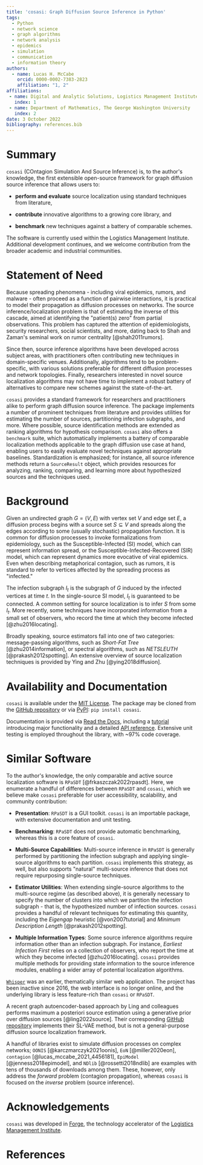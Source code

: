 ```yaml
---
title: 'cosasi: Graph Diffusion Source Inference in Python'
tags:
  - Python
  - network science
  - graph algorithms
  - network analysis
  - epidemics
  - simulation
  - communication
  - information theory
authors:
  - name: Lucas H. McCabe
    orcid: 0000-0002-7383-2823
    affiliation: "1, 2"
affiliations:
 - name: Digital and Analytic Solutions, Logistics Management Institute
   index: 1
 - name: Department of Mathematics, The George Washington University
   index: 2
date: 3 October 2022
bibliography: references.bib
---
```



# Summary

`cosasi` (COntagion Simulation And Source Inference) is, to the author's knowledge, the first extensible open-source framework for graph diffusion source inference that allows users to:

- **perform and evaluate** source localization using standard techniques from literature,

- **contribute** innovative algorithms to a growing core library, and

- **benchmark** new techniques against a battery of comparable schemes.

The software is currently used within the Logistics Management Institute. Additional development continues, and we welcome contribution from the broader academic and industrial communities.

# Statement of Need

Because spreading phenomena - including viral epidemics, rumors, and malware - often proceed as a function of pairwise interactions, it is practical to model their propagation as diffusion processes on networks. The source inference/localization problem is that of estimating the inverse of this cascade, aimed at identifying the "patient(s) zero" from partial observations. This problem has captured the attention of epidemiologists, security researchers, social scientists, and more, dating back to Shah and Zaman's seminal work on rumor centrality [@shah2011rumors].

Since then, source inference algorithms have been developed across subject areas, with practitioners often contributing new techniques in domain-specific venues. Additionally, algorithms tend to be problem-specific, with various solutions preferable for different diffusion processes and network topologies. Finally, researchers interested in novel source localization algorithms may not have time to implement a robust battery of alternatives to compare new schemes against the state-of-the-art.

``cosasi`` provides a standard framework for researchers and practitioners alike to perform graph diffusion source inference. The package implements a number of prominent techniques from literature and provides utilities for estimating the number of sources, partitioning infection subgraphs, and more. Where possible, source identification methods are extended as ranking algorithms for hypothesis comparison. ``cosasi`` also offers a ``benchmark`` suite, which automatically implements a battery of comparable localization methods applicable to the graph diffusion use case at hand, enabling users to easily evaluate novel techniques against appropriate baselines. Standardization is emphasized; for instance, all source inference methods return a `SourceResult` object, which provides resources for analyzing, ranking, comparing, and learning more about hypothesized sources and the techniques used.

# Background

Given an undirected graph $G=(V, E)$ with vertex set $V$ and edge set $E$, a diffusion process begins with a source set $S \subseteq V$ and spreads along the edges according to some (usually stochastic) propagation function. It is common for diffusion processes to invoke formalizations from epidemiology, such as the Susceptible-Infected (SI) model, which can represent information spread, or the Susceptible-Infected-Recovered (SIR) model, which can represent dynamics more evocative of viral epidemics. Even when describing metaphorical contagion, such as rumors, it is standard to refer to vertices affected by the spreading process as "infected."

The infection subgraph $I_t$ is the subgraph of $G$ induced by the infected vertices at time $t$. In the single-source SI model, $I_t$ is guaranteed to be connected. A common setting for source localization is to infer $S$ from some $I_t$. More recently, some techniques have incorporated information from a small set of observers, who record the time at which they become infected [@zhu2016locating].

Broadly speaking, source estimators fall into one of two categories: message-passing algorithms, such as *Short-Fat Tree* [@zhu2014information], or spectral algorithms, such as *NETSLEUTH* [@prakash2012spotting]. An extensive overview of source localization techniques is provided by Ying and Zhu [@ying2018diffusion].



# Availability and Documentation

``cosasi`` is available under the [MIT License](https://choosealicense.com/licenses/mit/). The package may be cloned from the [GitHub repository](https://github.com/lmiconsulting/cosasi) or via [PyPI](https://pypi.org/project/cosasi/): ``pip install cosasi``.

Documentation is provided via [Read the Docs](https://cosasi.readthedocs.io/), including a [tutorial](https://cosasi.readthedocs.io/en/latest/tutorial.html) introducing major functionality and a detailed [API reference](https://cosasi.readthedocs.io/en/latest/apiref.html). Extensive unit testing is employed throughout the library, with ~97% code coverage.


# Similar Software

To the author's knowledge, the only comparable and active source localization software is `RPaSDT` [@frkaszczak2022rpasdt]. Here, we enumerate a handful of differences between `RPaSDT` and `cosasi`, which we believe make `cosasi` preferable for user accessibility, scalability, and community contribution:

- **Presentation**: `RPaSDT` is a GUI toolkit. `cosasi` is an importable package, with extensive documentation and unit testing.

- **Benchmarking**: `RPaSDT` does not provide automatic benchmarking, whereas this is a core feature of `cosasi`.

- **Multi-Source Capabilities**: Multi-source inference in `RPaSDT` is generally performed by partitioning the infection subgraph and applying single-source algorithms to each partition. `cosasi` implements this strategy, as well, but also supports "natural" multi-source inference that does not require repurposing single-source techniques.

- **Estimator Utilities**: When extending single-source algorithms to the multi-source regime (as described above), it is generally necessary to specify the number of clusters into which we partition the infection subgraph - that is, the hypothesized number of infection sources. `cosasi` provides a handful of relevant techniques for estimating this quantity, including the *Eigengap* heuristic [@von2007tutorial] and *Minimum Description Length* [@prakash2012spotting].

- **Multiple Information Types**: Some source inference algorithms require information other than an infection subgraph. For instance, *Earliest Infection First* relies on a collection of observers, who report the time at which they become infected [@zhu2016locating]. `cosasi` provides multiple methods for providing state information to the source inference modules, enabling a wider array of potential localization algorithms.

[`Whisper`](http://temigo.github.io/projects/whisper-app/) was an earlier, thematically similar web application. The project has been inactive since 2016, the web interface is no longer online, and the underlying library is less feature-rich than `cosasi` or `RPaSDT`.

A recent graph autoencoder-based approach by Ling and colleagues performs maximum a posteriori source estimation using a generative prior over diffusion sources [@ling2022source]. Their corresponding [GitHub repository](https://github.com/triplej0079/SLVAE) implements their SL-VAE method, but is not a general-purpose diffusion source localization framework.

A handful of libraries exist to simulate diffusion processes on complex networks; `OONIS` [@karczmarczyk2021oonis], `EoN` [@miller2020eon], `contagion` [@lucas_mccabe_2021_4456181], `EpiModel` [@jenness2018epimodel], and `NDlib` [@rossetti2018ndlib] are examples with tens of thousands of downloads among them. These, however, only address the *forward* problem (contagion propagation), whereas `cosasi` is focused on the *inverse* problem (source inference).


# Acknowledgements

`cosasi` was developed in [Forge](https://www.lmi.org/forge), the technology accelerator of the [Logistics Management Institute](https://www.lmi.org/about-lmi).


# References
